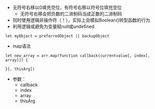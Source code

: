 - 无符号右移以0填充空位，有符号右移以符号位填充空位
    - 无符号右移会把负数的二进制码当成正数的二进制码
- 同时使用逻辑非操作符（！），实际上会模拟Boolean()转型函数的行为
- 利用逻辑或避免为变量赋null或undefined
```JS
let myObject = preferredObject || backupObject
```
- map语法
```JS
let new_array = arr.map(function callback(currentvalue[, index[, array]]) {
  
}[, thisArg])
```
- 参数：
    - callback
    - index
    - array
    - thisArg
